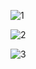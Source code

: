 




![1](https://user-images.githubusercontent.com/78751531/116829687-feb3c280-abc6-11eb-862e-acfef62d2929.jpg)

![2](https://user-images.githubusercontent.com/78751531/116829724-3cb0e680-abc7-11eb-9338-a82e7c438a82.jpg)

![3](https://user-images.githubusercontent.com/78751531/116829735-5baf7880-abc7-11eb-9484-67b0815ed4a8.jpg)


